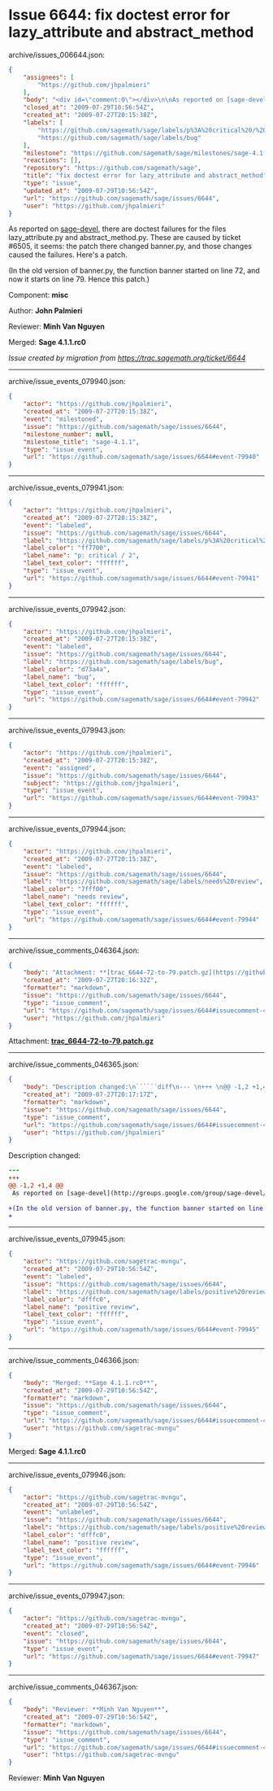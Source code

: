 # Issue 6644: fix doctest error for lazy_attribute and abstract_method

archive/issues_006644.json:
```json
{
    "assignees": [
        "https://github.com/jhpalmieri"
    ],
    "body": "<div id=\"comment:0\"></div>\n\nAs reported on [sage-devel](http://groups.google.com/group/sage-devel/browse_frm/thread/e1d0c61c235c4554), there are doctest failures for the files lazy_attribute.py and abstract_method.py.  These are caused by ticket #6505, it seems: the patch there changed banner.py, and those changes caused the failures.  Here's a patch.\n\n(In the old version of banner.py, the function banner started on line 72, and now it starts on line 79.  Hence this patch.)\n\n\nComponent: **misc**\n\nAuthor: **John Palmieri**\n\nReviewer: **Minh Van Nguyen**\n\nMerged: **Sage 4.1.1.rc0**\n\n_Issue created by migration from https://trac.sagemath.org/ticket/6644_\n\n",
    "closed_at": "2009-07-29T10:56:54Z",
    "created_at": "2009-07-27T20:15:38Z",
    "labels": [
        "https://github.com/sagemath/sage/labels/p%3A%20critical%20/%202",
        "https://github.com/sagemath/sage/labels/bug"
    ],
    "milestone": "https://github.com/sagemath/sage/milestones/sage-4.1.1",
    "reactions": [],
    "repository": "https://github.com/sagemath/sage",
    "title": "fix doctest error for lazy_attribute and abstract_method",
    "type": "issue",
    "updated_at": "2009-07-29T10:56:54Z",
    "url": "https://github.com/sagemath/sage/issues/6644",
    "user": "https://github.com/jhpalmieri"
}
```
<div id="comment:0"></div>

As reported on [sage-devel](http://groups.google.com/group/sage-devel/browse_frm/thread/e1d0c61c235c4554), there are doctest failures for the files lazy_attribute.py and abstract_method.py.  These are caused by ticket #6505, it seems: the patch there changed banner.py, and those changes caused the failures.  Here's a patch.

(In the old version of banner.py, the function banner started on line 72, and now it starts on line 79.  Hence this patch.)


Component: **misc**

Author: **John Palmieri**

Reviewer: **Minh Van Nguyen**

Merged: **Sage 4.1.1.rc0**

_Issue created by migration from https://trac.sagemath.org/ticket/6644_





---

archive/issue_events_079940.json:
```json
{
    "actor": "https://github.com/jhpalmieri",
    "created_at": "2009-07-27T20:15:38Z",
    "event": "milestoned",
    "issue": "https://github.com/sagemath/sage/issues/6644",
    "milestone_number": null,
    "milestone_title": "sage-4.1.1",
    "type": "issue_event",
    "url": "https://github.com/sagemath/sage/issues/6644#event-79940"
}
```



---

archive/issue_events_079941.json:
```json
{
    "actor": "https://github.com/jhpalmieri",
    "created_at": "2009-07-27T20:15:38Z",
    "event": "labeled",
    "issue": "https://github.com/sagemath/sage/issues/6644",
    "label": "https://github.com/sagemath/sage/labels/p%3A%20critical%20/%202",
    "label_color": "ff7700",
    "label_name": "p: critical / 2",
    "label_text_color": "ffffff",
    "type": "issue_event",
    "url": "https://github.com/sagemath/sage/issues/6644#event-79941"
}
```



---

archive/issue_events_079942.json:
```json
{
    "actor": "https://github.com/jhpalmieri",
    "created_at": "2009-07-27T20:15:38Z",
    "event": "labeled",
    "issue": "https://github.com/sagemath/sage/issues/6644",
    "label": "https://github.com/sagemath/sage/labels/bug",
    "label_color": "d73a4a",
    "label_name": "bug",
    "label_text_color": "ffffff",
    "type": "issue_event",
    "url": "https://github.com/sagemath/sage/issues/6644#event-79942"
}
```



---

archive/issue_events_079943.json:
```json
{
    "actor": "https://github.com/jhpalmieri",
    "created_at": "2009-07-27T20:15:38Z",
    "event": "assigned",
    "issue": "https://github.com/sagemath/sage/issues/6644",
    "subject": "https://github.com/jhpalmieri",
    "type": "issue_event",
    "url": "https://github.com/sagemath/sage/issues/6644#event-79943"
}
```



---

archive/issue_events_079944.json:
```json
{
    "actor": "https://github.com/jhpalmieri",
    "created_at": "2009-07-27T20:15:38Z",
    "event": "labeled",
    "issue": "https://github.com/sagemath/sage/issues/6644",
    "label": "https://github.com/sagemath/sage/labels/needs%20review",
    "label_color": "7fff00",
    "label_name": "needs review",
    "label_text_color": "ffffff",
    "type": "issue_event",
    "url": "https://github.com/sagemath/sage/issues/6644#event-79944"
}
```



---

archive/issue_comments_046364.json:
```json
{
    "body": "Attachment: **[trac_6644-72-to-79.patch.gz](https://github.com/sagemath/sage/files/ticket6644/trac_6644-72-to-79.patch.gz)**",
    "created_at": "2009-07-27T20:16:32Z",
    "formatter": "markdown",
    "issue": "https://github.com/sagemath/sage/issues/6644",
    "type": "issue_comment",
    "url": "https://github.com/sagemath/sage/issues/6644#issuecomment-46364",
    "user": "https://github.com/jhpalmieri"
}
```

Attachment: **[trac_6644-72-to-79.patch.gz](https://github.com/sagemath/sage/files/ticket6644/trac_6644-72-to-79.patch.gz)**



---

archive/issue_comments_046365.json:
```json
{
    "body": "Description changed:\n``````diff\n--- \n+++ \n@@ -1,2 +1,4 @@\n As reported on [sage-devel](http://groups.google.com/group/sage-devel/browse_frm/thread/e1d0c61c235c4554), there are doctest failures for the files lazy_attribute.py and abstract_method.py.  These are caused by ticket #6505, it seems: the patch there changed banner.py, and those changes caused the failures.  Here's a patch.\n \n+(In the old version of banner.py, the function banner started on line 72, and now it starts on line 79.  Hence this patch.)\n+\n``````\n",
    "created_at": "2009-07-27T20:17:17Z",
    "formatter": "markdown",
    "issue": "https://github.com/sagemath/sage/issues/6644",
    "type": "issue_comment",
    "url": "https://github.com/sagemath/sage/issues/6644#issuecomment-46365",
    "user": "https://github.com/jhpalmieri"
}
```

Description changed:
``````diff
--- 
+++ 
@@ -1,2 +1,4 @@
 As reported on [sage-devel](http://groups.google.com/group/sage-devel/browse_frm/thread/e1d0c61c235c4554), there are doctest failures for the files lazy_attribute.py and abstract_method.py.  These are caused by ticket #6505, it seems: the patch there changed banner.py, and those changes caused the failures.  Here's a patch.
 
+(In the old version of banner.py, the function banner started on line 72, and now it starts on line 79.  Hence this patch.)
+
``````




---

archive/issue_events_079945.json:
```json
{
    "actor": "https://github.com/sagetrac-mvngu",
    "created_at": "2009-07-29T10:56:54Z",
    "event": "labeled",
    "issue": "https://github.com/sagemath/sage/issues/6644",
    "label": "https://github.com/sagemath/sage/labels/positive%20review",
    "label_color": "dfffc0",
    "label_name": "positive review",
    "label_text_color": "ffffff",
    "type": "issue_event",
    "url": "https://github.com/sagemath/sage/issues/6644#event-79945"
}
```



---

archive/issue_comments_046366.json:
```json
{
    "body": "Merged: **Sage 4.1.1.rc0**",
    "created_at": "2009-07-29T10:56:54Z",
    "formatter": "markdown",
    "issue": "https://github.com/sagemath/sage/issues/6644",
    "type": "issue_comment",
    "url": "https://github.com/sagemath/sage/issues/6644#issuecomment-46366",
    "user": "https://github.com/sagetrac-mvngu"
}
```

Merged: **Sage 4.1.1.rc0**



---

archive/issue_events_079946.json:
```json
{
    "actor": "https://github.com/sagetrac-mvngu",
    "created_at": "2009-07-29T10:56:54Z",
    "event": "unlabeled",
    "issue": "https://github.com/sagemath/sage/issues/6644",
    "label": "https://github.com/sagemath/sage/labels/positive%20review",
    "label_color": "dfffc0",
    "label_name": "positive review",
    "label_text_color": "ffffff",
    "type": "issue_event",
    "url": "https://github.com/sagemath/sage/issues/6644#event-79946"
}
```



---

archive/issue_events_079947.json:
```json
{
    "actor": "https://github.com/sagetrac-mvngu",
    "created_at": "2009-07-29T10:56:54Z",
    "event": "closed",
    "issue": "https://github.com/sagemath/sage/issues/6644",
    "type": "issue_event",
    "url": "https://github.com/sagemath/sage/issues/6644#event-79947"
}
```



---

archive/issue_comments_046367.json:
```json
{
    "body": "Reviewer: **Minh Van Nguyen**",
    "created_at": "2009-07-29T10:56:54Z",
    "formatter": "markdown",
    "issue": "https://github.com/sagemath/sage/issues/6644",
    "type": "issue_comment",
    "url": "https://github.com/sagemath/sage/issues/6644#issuecomment-46367",
    "user": "https://github.com/sagetrac-mvngu"
}
```

Reviewer: **Minh Van Nguyen**
